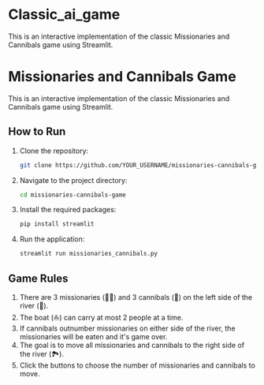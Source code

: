 # Classic_ai_game
This is an interactive implementation of the classic Missionaries and Cannibals game using Streamlit.
# Missionaries and Cannibals Game

This is an interactive implementation of the classic Missionaries and Cannibals game using Streamlit.

## How to Run

1. Clone the repository:
    ```bash
    git clone https://github.com/YOUR_USERNAME/missionaries-cannibals-game.git
    ```

2. Navigate to the project directory:
    ```bash
    cd missionaries-cannibals-game
    ```

3. Install the required packages:
    ```bash
    pip install streamlit
    ```

4. Run the application:
    ```bash
    streamlit run missionaries_cannibals.py
    ```

## Game Rules

1. There are 3 missionaries (👨‍⚕️) and 3 cannibals (👹) on the left side of the river (🌊).
2. The boat (⛵) can carry at most 2 people at a time.
3. If cannibals outnumber missionaries on either side of the river, the missionaries will be eaten and it's game over.
4. The goal is to move all missionaries and cannibals to the right side of the river (🏞️).
5. Click the buttons to choose the number of missionaries and cannibals to move.
